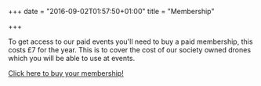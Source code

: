+++
date = "2016-09-02T01:57:50+01:00"
title = "Membership"

+++

To get access to our paid events you'll need to buy a paid membership, this costs £7 for the year. This is to cover the cost of our society owned drones which you will be able to use at events.

<div id="membership-button-container">
<a href="http://www.yusu.org/groups/university-of-york-drone-society-dronesoc/" id="buy-membership">Click here to buy your membership!</a>
</div>

